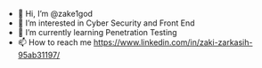 - 👋 Hi, I’m @zake1god
- 👀 I’m interested in Cyber Security and Front End
- 🌱 I’m currently learning Penetration Testing
- 📫 How to reach me https://www.linkedin.com/in/zaki-zarkasih-95ab31197/ 

<!---
zake1god/zake1god is a ✨ special ✨ repository because its `README.md` (this file) appears on your GitHub profile.
You can click the Preview link to take a look at your changes.
--->
